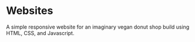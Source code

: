 # Websites
A simple responsive website for an imaginary vegan donut shop build using HTML, CSS, and Javascript.
